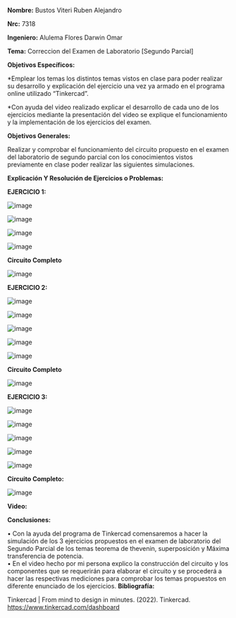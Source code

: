 **Nombre:** Bustos Viteri Ruben Alejandro

**Nrc:** 7318

**Ingeniero:** Alulema Flores Darwin Omar

**Tema:** Correccion del Examen de Laboratorio [Segundo Parcial]

**Objetivos Específicos:**

*Emplear los temas los distintos temas vistos en clase para poder realizar su desarrollo y explicación del ejercicio una vez ya armado en el programa online utilizado 
“Tinkercad”.

*Con ayuda del video realizado explicar el desarrollo de cada uno de los ejercicios mediante la presentación del video se explique el funcionamiento y la implementación de los ejercicios del examen.

**Objetivos Generales:**

Realizar y comprobar el funcionamiento del circuito propuesto en el examen del laboratorio de segundo parcial con los conocimientos vistos previamente en clase poder realizar las siguientes simulaciones.

**Explicación Y Resolución de Ejercicios o Problemas:**

**EJERCICIO 1:**

![image](https://user-images.githubusercontent.com/105680588/184784660-9668694b-8de4-471a-b429-30c6bc54fe52.png)

![image](https://user-images.githubusercontent.com/105680588/184785089-e57647c6-68f4-4171-9660-cd99e27d3772.png)

![image](https://user-images.githubusercontent.com/105680588/184785351-d1652e6b-b101-493d-bfb4-3f4c06df9610.png)

![image](https://user-images.githubusercontent.com/105680588/184785461-8a67f88b-ebba-4b4f-a396-950563937ce1.png)

**Circuito Completo**

![image](https://user-images.githubusercontent.com/105680588/184785655-58e907fa-eb94-470d-a1e7-82d58777d919.png)

**EJERCICIO 2:**

![image](https://user-images.githubusercontent.com/105680588/184788077-f9186417-8b71-4d11-b509-a2ca899f0c0e.png)

![image](https://user-images.githubusercontent.com/105680588/184790951-51fb164c-9677-4c20-952b-d1c828f46a07.png)

![image](https://user-images.githubusercontent.com/105680588/184791002-746233c1-cd8a-4dac-9114-40e330668c92.png)

![image](https://user-images.githubusercontent.com/105680588/184791061-e9957af0-a88d-40f7-98df-a5e2a1d652af.png)

![image](https://user-images.githubusercontent.com/105680588/184791114-f82bd095-acea-4091-80c3-23bdc165718f.png)

**Circuito Completo**

![image](https://user-images.githubusercontent.com/105680588/184791226-6993edee-8698-41a7-a67d-9db79557025e.png)

**EJERCICIO 3:**

![image](https://user-images.githubusercontent.com/105680588/184791449-7b9ce415-0989-41a2-9806-13882150297d.png)

![image](https://user-images.githubusercontent.com/105680588/184794612-a953dcb2-2194-4df3-9974-e305ba36bec9.png)

![image](https://user-images.githubusercontent.com/105680588/184794652-deb51927-d6b3-476d-a6c6-e8b9aeadd0b5.png)

![image](https://user-images.githubusercontent.com/105680588/184794711-0f38ed6c-30c6-46e6-989e-aac7072a00a0.png)

![image](https://user-images.githubusercontent.com/105680588/184794746-3226a636-cb65-494d-93e2-b4a1b026f75f.png)

**Circuito Completo:**

![image](https://user-images.githubusercontent.com/105680588/184795290-fb9d0752-60eb-4ddb-ac50-192e41bb3aae.png)


**Video:**

**Conclusiones:**

•	Con la ayuda del programa de Tinkercad comensaremos a hacer la simulación de los 3 ejercicios propuestos en el examen de laboratorio del Segundo Parcial de los temas teorema de thevenin, superposición y Máxima transferencia de potencia.  
•	En el video hecho por mi persona explico la construcción del circuito y los componentes que se requerirán para elaborar el circuito y se procederá a hacer las respectivas mediciones para comprobar los temas propuestos en diferente enunciado de los ejercicios.
**Bibliografía:**

Tinkercad | From mind to design in minutes. (2022). Tinkercad. https://www.tinkercad.com/dashboard
